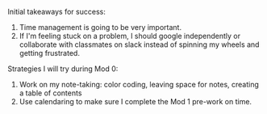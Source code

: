 Initial takeaways for success:
1. Time management is going to be very important.
2. If I'm feeling stuck on a problem, I should google independently or collaborate with classmates on slack instead of spinning my wheels and getting frustrated.

Strategies I will try during Mod 0:
1. Work on my note-taking: color coding, leaving space for notes, creating a table of contents
2. Use calendaring to make sure I complete the Mod 1 pre-work on time.
